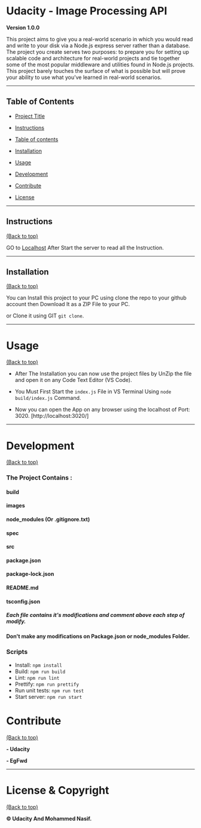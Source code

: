 # Udacity - Image Processing API

**Version 1.0.0**

This project aims to give you a real-world scenario in which you would read and write to your disk via a Node.js express server rather than a database. The project you create serves two purposes: to prepare you for setting up scalable code and architecture for real-world projects and tie together some of the most popular middleware and utilities found in Node.js projects. This project barely touches the surface of what is possible but will prove your ability to use what you’ve learned in real-world scenarios.

---

## Table of Contents

- [Project Title](#Udacity-|-Image-Processing-API)

- [Instructions](#instructions)

- [Table of contents](#table-of-contents)

- [Installation](#installation)

- [Usage](#usage)

- [Development](#development)

- [Contribute](#contribute)

- [License](#License-&-Copyright)

---

## Instructions

[(Back to top)](#table-of-contents)

GO to [Localhost](http://localhost:3020/) After Start the server to read all the Instruction.

---

## Installation

[(Back to top)](#table-of-contents)

You can Install this project to your PC using clone the repo to your github account then Download It as a ZIP File to your PC.

or Clone it using GIT `git clone`.

---

# Usage

[(Back to top)](#table-of-contents)

- After The Installation you can now use the project files by UnZip the file and open it on any Code Text Editor (VS Code).

- You Must First Start the `index.js` File in VS Terminal Using `node build/index.js` Command.

- Now you can open the App on any browser using the localhost of Port: 3020. [http://localhost:3020/]

---

# Development

[(Back to top)](#table-of-contents)

### The Project Contains :

#### build

#### images

#### node_modules (Or .gitignore.txt)

#### spec

#### src

#### package.json

#### package-lock.json

#### README.md

#### tsconfig.json

##### Each file contains it's modifications and comment above each step of modify.

#### Don't make any modifications on Package.json or node_modules Folder.

### Scripts

- Install: `npm install`
- Build: `npm run build`
- Lint: `npm run lint`
- Prettify: `npm run prettify`
- Run unit tests: `npm run test`
- Start server: `npm run start`

# Contribute

[(Back to top)](#table-of-contents)

**- Udacity**

**- EgFwd**

---

# License & Copyright

[(Back to top)](#table-of-contents)

**© Udacity And Mohammed Nasif.**
